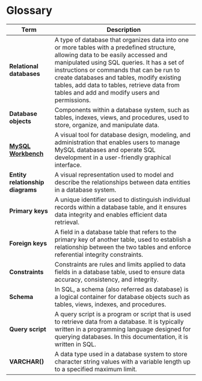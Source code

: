 # Glossary

| **Term**                      | **Description** |
| ----------------------------- | --------------------------- |
| **Relational databases** | A type of database that organizes data into one or more tables with a predefined structure, allowing data to be easily accessed and manipulated using SQL queries. It has a set of instructions or commands that can be run to create databases and tables, modify existing tables, add data to tables, retrieve data from tables and add and modify users and permissions. |
| **Database objects**     | Components within a database system, such as tables, indexes, views, and procedures, used to store, organize, and manipulate data. |
| [**MySQL Workbench**](https://www.mysql.com/products/workbench/) | A visual tool for database design, modeling, and administration that enables users to manage MySQL databases and operate SQL development in a user-friendly graphical interface. |
| **Entity relationship diagrams** | A visual representation used to model and describe the relationships between data entities in a database system. |
| **Primary keys** | A unique identifier used to distinguish individual records within a database table, and it ensures data integrity and enables efficient data retrieval. |
| **Foreign keys** | A field in a database table that refers to the primary key of another table, used to establish a relationship between the two tables and enforce referential integrity constraints. |
| **Constraints** | Constraints are rules and limits applied to data fields in a database table, used to ensure data accuracy, consistency, and integrity. |
| **Schema**               | In SQL, a schema (also referred as database) is a logical container for database objects such as tables, views, indexes, and procedures. |
| **Query script**         | A query script is a program or script that is used to retrieve data from a database. It is typically written in a programming language designed for querying databases. In this documentation, it is written in SQL. |
| **VARCHAR()** | A data type used in a database system to store character string values with a variable length up to a specified maximum limit. |